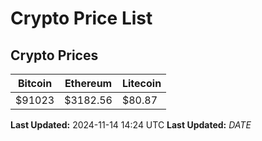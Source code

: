 # Crypto Price List

## Crypto Prices
| Bitcoin | Ethereum | Litecoin |
| ------- | -------- | -------- |
| $91023 | $3182.56 | $80.87 |
**Last Updated:** 2024-11-14 14:24 UTC
**Last Updated:** $DATE$
